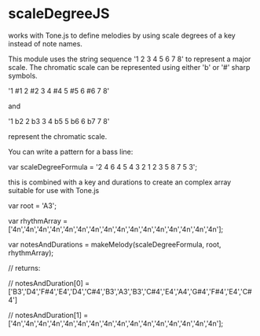 # scaleDegreeJS
works with Tone.js to define melodies by using scale degrees of a key instead of note names.

This module uses the string sequence '1 2 3 4 5 6 7 8' to represent a major scale.  The chromatic scale 
can be represented using either 'b' or '#' sharp symbols.  

'1 #1 2 #2 3 4 #4 5 #5 6 #6 7 8'

and

'1 b2 2 b3 3 4 b5 5 b6 6 b7 7 8' 

represent the chromatic scale.

You can write a pattern for a bass line:

var scaleDegreeFormula = '2 4 6 4 5 4 3 2 1 2 3 5 8 7 5 3';

this is combined with a key and durations to create an complex array suitable for use with Tone.js

var root = 'A3';

var rhythmArray = ['4n','4n','4n','4n','4n','4n','4n','4n','4n','4n','4n','4n','4n','4n','4n','4n'];

var notesAndDurations =  makeMelody(scaleDegreeFormula, root, rhythmArray);

// returns:

// notesAndDuration[0] = ['B3','D4','F#4','E4','D4','C#4','B3','A3','B3','C#4','E4','A4','G#4','F#4','E4','C#4']

// notesAndDuration[1] = ['4n','4n','4n','4n','4n','4n','4n','4n','4n','4n','4n','4n','4n','4n','4n','4n'];
